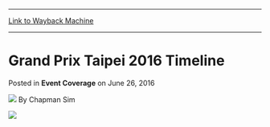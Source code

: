 
---
[Link to Wayback Machine](https://web.archive.org/web/20160629182447/http://magic.wizards.com/en/events/coverage/gptai16/grand-prix-taipei-2016-timeline-2016-06-26)

[_metadata_:author]:- "Chapman Sim"
[_metadata_:generator]:- "Drupal 7 (http://drupal.org)"
[_metadata_:node]:- "1032046"
[_metadata_:publish_date]:- "2016-06-26"
[_metadata_:source]:- "div-main-content"
[_metadata_:title]:- "Grand Prix Taipei 2016 Timeline"
[_metadata_:wayback_capture_timestamp]:- "2016-06-29 18:24:47"
[_metadata_:wayback_raw_url]:- "https://web.archive.org/web/20160629182447id_/http://magic.wizards.com/en/events/coverage/gptai16/grand-prix-taipei-2016-timeline-2016-06-26"
[_metadata_:wayback_url]:- "http://magic.wizards.com/en/events/coverage/gptai16/grand-prix-taipei-2016-timeline-2016-06-26"
---


Grand Prix Taipei 2016 Timeline
===============================



 Posted in **Event Coverage**
 on June 26, 2016 






![](https://media.magic.wizards.com/styles/auth_small/public/images/person/chapman.jpg)
By Chapman Sim











![](https://media.wizards.com/2016/events/gptai16/gptai16_timeline-b.jpg)







